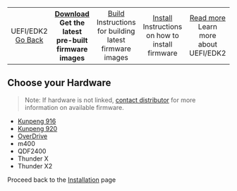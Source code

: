 <table align="center">
<tr>
    <td align="center">UEFI/EDK2<br><a href="../README.md">Go Back</a></td>
    <th align="center"><a href="">Download</a><br>Get the latest pre-built firmware images</td>
    <td align="center"><a href="Build.md">Build</a><br>Instructions for building latest firmware images</td>
    <td align="center"><a href="Install.md">Install</a><br>Instructions on how to install firmware</td>
    <td align="center"><a href="README.md">Read more</a><br>Learn more about UEFI/EDK2</td>
</tr>
</table>

## Choose your Hardware

> Note: If hardware is not linked, [contact distributor](../../Hardware/README.md) for more information on available firmware.

- [Kunpeng 916](http://releases.linaro.org/reference-platform/enterprise/latest/uefi/release/d05/)
- [Kunpeng 920](http://releases.linaro.org/reference-platform/enterprise/latest/uefi/release/d06/)
- [OverDrive](http://releases.linaro.org/reference-platform/enterprise/latest/uefi/release/overdrive/)
- m400
- QDF2400
- Thunder X
- Thunder X2

Proceed back to the [Installation](Install.md) page
